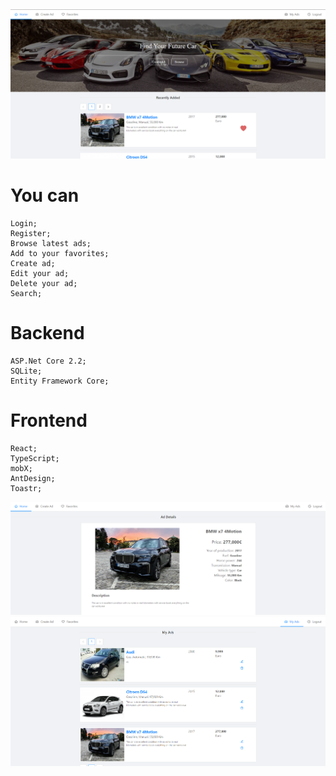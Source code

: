 <img src="https://github.com/IvanNenov/NenovCars/blob/master/NenovCars.client-app/src/assets/img/homePg.png"  />

# You can
    Login;
    Register;
    Browse latest ads;
    Add to your favorites;
    Create ad;
    Edit your ad;
    Delete your ad;
    Search;
  
  # Backend
    ASP.Net Core 2.2;
    SQLite;
    Entity Framework Core;
  # Frontend
    React;
    TypeScript;
    mobX;
    AntDesign;
    Toastr;

<img src="https://github.com/IvanNenov/NenovCars/blob/master/NenovCars.client-app/src/assets/img/bmwDetails.png" />

<img src="https://github.com/IvanNenov/NenovCars/blob/master/NenovCars.client-app/src/assets/img/myAds.png" />
